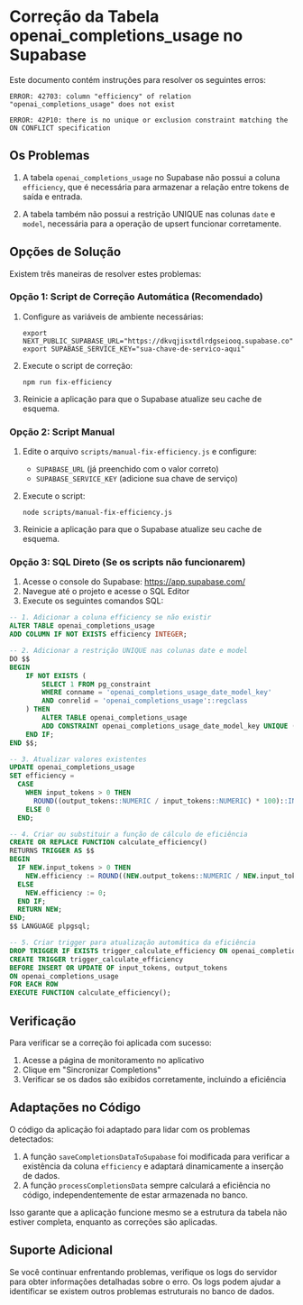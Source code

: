 # Correção da Tabela openai_completions_usage no Supabase

Este documento contém instruções para resolver os seguintes erros:

```
ERROR: 42703: column "efficiency" of relation "openai_completions_usage" does not exist
```

```
ERROR: 42P10: there is no unique or exclusion constraint matching the ON CONFLICT specification
```

## Os Problemas

1. A tabela `openai_completions_usage` no Supabase não possui a coluna `efficiency`, que é necessária para armazenar a relação entre tokens de saída e entrada.

2. A tabela também não possui a restrição UNIQUE nas colunas `date` e `model`, necessária para a operação de upsert funcionar corretamente.

## Opções de Solução

Existem três maneiras de resolver estes problemas:

### Opção 1: Script de Correção Automática (Recomendado)

1. Configure as variáveis de ambiente necessárias:
   ```
   export NEXT_PUBLIC_SUPABASE_URL="https://dkvqjisxtdlrdgseiooq.supabase.co"
   export SUPABASE_SERVICE_KEY="sua-chave-de-servico-aqui"
   ```

2. Execute o script de correção:
   ```
   npm run fix-efficiency
   ```

3. Reinicie a aplicação para que o Supabase atualize seu cache de esquema.

### Opção 2: Script Manual

1. Edite o arquivo `scripts/manual-fix-efficiency.js` e configure:
   - `SUPABASE_URL` (já preenchido com o valor correto)
   - `SUPABASE_SERVICE_KEY` (adicione sua chave de serviço)

2. Execute o script:
   ```
   node scripts/manual-fix-efficiency.js
   ```

3. Reinicie a aplicação para que o Supabase atualize seu cache de esquema.

### Opção 3: SQL Direto (Se os scripts não funcionarem)

1. Acesse o console do Supabase: https://app.supabase.com/
2. Navegue até o projeto e acesse o SQL Editor
3. Execute os seguintes comandos SQL:

```sql
-- 1. Adicionar a coluna efficiency se não existir
ALTER TABLE openai_completions_usage 
ADD COLUMN IF NOT EXISTS efficiency INTEGER;

-- 2. Adicionar a restrição UNIQUE nas colunas date e model
DO $$
BEGIN
    IF NOT EXISTS (
        SELECT 1 FROM pg_constraint 
        WHERE conname = 'openai_completions_usage_date_model_key' 
        AND conrelid = 'openai_completions_usage'::regclass
    ) THEN
        ALTER TABLE openai_completions_usage 
        ADD CONSTRAINT openai_completions_usage_date_model_key UNIQUE (date, model);
    END IF;
END $$;

-- 3. Atualizar valores existentes
UPDATE openai_completions_usage 
SET efficiency = 
  CASE 
    WHEN input_tokens > 0 THEN 
      ROUND((output_tokens::NUMERIC / input_tokens::NUMERIC) * 100)::INTEGER
    ELSE 0
  END;

-- 4. Criar ou substituir a função de cálculo de eficiência
CREATE OR REPLACE FUNCTION calculate_efficiency()
RETURNS TRIGGER AS $$
BEGIN
  IF NEW.input_tokens > 0 THEN
    NEW.efficiency := ROUND((NEW.output_tokens::NUMERIC / NEW.input_tokens::NUMERIC) * 100)::INTEGER;
  ELSE
    NEW.efficiency := 0;
  END IF;
  RETURN NEW;
END;
$$ LANGUAGE plpgsql;

-- 5. Criar trigger para atualização automática da eficiência
DROP TRIGGER IF EXISTS trigger_calculate_efficiency ON openai_completions_usage;
CREATE TRIGGER trigger_calculate_efficiency
BEFORE INSERT OR UPDATE OF input_tokens, output_tokens
ON openai_completions_usage
FOR EACH ROW
EXECUTE FUNCTION calculate_efficiency();
```

## Verificação

Para verificar se a correção foi aplicada com sucesso:

1. Acesse a página de monitoramento no aplicativo
2. Clique em "Sincronizar Completions"
3. Verificar se os dados são exibidos corretamente, incluindo a eficiência

## Adaptações no Código

O código da aplicação foi adaptado para lidar com os problemas detectados:

1. A função `saveCompletionsDataToSupabase` foi modificada para verificar a existência da coluna `efficiency` e adaptará dinamicamente a inserção de dados.
2. A função `processCompletionsData` sempre calculará a eficiência no código, independentemente de estar armazenada no banco.

Isso garante que a aplicação funcione mesmo se a estrutura da tabela não estiver completa, enquanto as correções são aplicadas.

## Suporte Adicional

Se você continuar enfrentando problemas, verifique os logs do servidor para obter informações detalhadas sobre o erro. Os logs podem ajudar a identificar se existem outros problemas estruturais no banco de dados. 